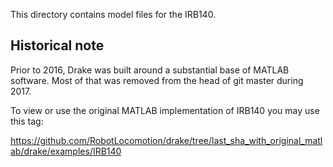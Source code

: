 
This directory contains model files for the IRB140.

Historical note
---------------

Prior to 2016, Drake was built around a substantial base of MATLAB software.
Most of that was removed from the head of git master during 2017.

To view or use the original MATLAB implementation of IRB140 you may use this tag:

https://github.com/RobotLocomotion/drake/tree/last_sha_with_original_matlab/drake/examples/IRB140

